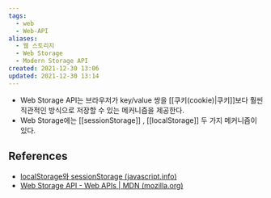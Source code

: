 ```yaml
---
tags:
  - web
  - Web-API
aliases:
  - 웹 스토리지
  - Web Storage
  - Modern Storage API
created: 2021-12-30 13:06
updated: 2021-12-30 13:14
---
```


- Web Storage API는 브라우저가 key/value 쌍을 [[쿠키(cookie)|쿠키]]보다 훨씬 직관적인 방식으로 저장할 수 있는 메커니즘을 제공한다.
- Web Storage에는 [[sessionStorage]] , [[localStorage]] 두 가지 메커니즘이 있다.

## References

- [localStorage와 sessionStorage (javascript.info)](https://ko.javascript.info/localstorage)
- [Web Storage API - Web APIs | MDN (mozilla.org)](https://developer.mozilla.org/en-US/docs/Web/API/Web_Storage_API)
